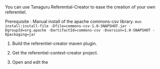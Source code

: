 You can use Tanaguru Referential-Creator to ease the creation of your own referentiel.

Prerequisite :
Manual install of the apache commons-csv library.
`mvn install:install-file -Dfile=commons-csv-1.0-SNAPSHOT.jar -DgroupId=org.apache -DartifactId=commons-csv -Dversion=1.0-SNAPSHOT -Dpackaging=jar`

1. Build the referentiel-creator maven plugin.

1. Get the referentiel-context-creator project.

1. Open and edit the 